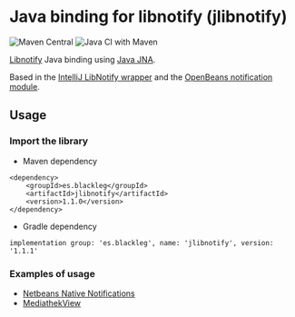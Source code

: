 # Java binding for libnotify (jlibnotify)

![Maven Central](https://img.shields.io/maven-central/v/es.blackleg/jlibnotify?style=flat-square)
![Java CI with Maven](https://github.com/hectorespert/jlibnotify/workflows/Java%20CI%20with%20Maven/badge.svg)

[Libnotify](https://developer.gnome.org/libnotify/) Java binding using [Java JNA](https://github.com/java-native-access/jna).

Based in the [IntelliJ LibNotify wrapper](https://github.com/JetBrains/intellij-community/blob/master/platform/platform-impl/src/com/intellij/ui/LibNotifyWrapper.java) and the [OpenBeans notification module](https://github.com/OpenBeans/OpenBeans/blob/master/pkgsrc-coolbeans/ide/files/platform/ro.emilianbold.notifications/src/ro/emilianbold/notifications/linux/jna/LibNotifyLibrary.java).

## Usage
### Import the library

- Maven dependency
```
<dependency>
    <groupId>es.blackleg</groupId>
    <artifactId>jlibnotify</artifactId>
    <version>1.1.0</version>
</dependency>
```

- Gradle dependency
```
implementation group: 'es.blackleg', name: 'jlibnotify', version: '1.1.1'
```

### Examples of usage

- [Netbeans Native Notifications](https://github.com/hectorespert/nb-native-notifications)
- [MediathekView](https://github.com/mediathekview/MediathekView)


